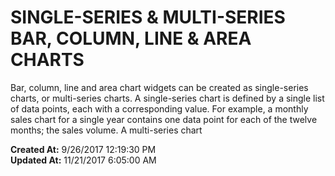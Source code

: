 # SINGLE-SERIES & MULTI-SERIES BAR, COLUMN, LINE & AREA CHARTS 


Bar, column, line and area chart widgets can be created as single-series charts, or multi-series charts. A single-series chart is defined by a single list of data points, each with a corresponding value. For example, a monthly sales chart for a single year contains one data point for each of the twelve months; the sales volume. A multi-series chart   

**Created At:** 9/26/2017 12:19:30 PM  
**Updated At:** 11/21/2017 6:05:00 AM  

